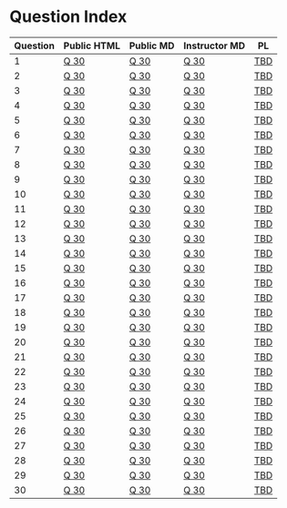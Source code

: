# Question Index 
 
 
 | Question | Public HTML | Public MD | Instructor MD | PL |
| --------- | --------- | --------- | --------- | --------- |
1 |  [Q 30](https://firas.moosvi.com/oer/physicsbank/content/public/006.Momentum%20and%20Impulse/Impulse/airbag_collision/airbag_collision.html)| [Q 30](https://github.com/open-resources/physics_bank/blob/main/content/public/public/006.Momentum%20and%20Impulse/Impulse/airbag_collision/airbag_collision.md) | [Q 30](https://github.com/open-resources/instructor_physics_bank/blob/main/content/instructor/public/006.Momentum%20and%20Impulse/Impulse/airbag_collision/airbag_collision.md) | [TBD]() | 
2 |  [Q 30](https://firas.moosvi.com/oer/physicsbank/content/public/006.Momentum%20and%20Impulse/Impulse/airbag_collision/airbag_collision.html)| [Q 30](https://github.com/open-resources/physics_bank/blob/main/content/public/public/006.Momentum%20and%20Impulse/Impulse/airbag_collision/airbag_collision.md) | [Q 30](https://github.com/open-resources/instructor_physics_bank/blob/main/content/instructor/public/006.Momentum%20and%20Impulse/Impulse/airbag_collision/airbag_collision.md) | [TBD]() | 
3 |  [Q 30](https://firas.moosvi.com/oer/physicsbank/content/public/006.Momentum%20and%20Impulse/Impulse/airbag_collision/airbag_collision.html)| [Q 30](https://github.com/open-resources/physics_bank/blob/main/content/public/public/006.Momentum%20and%20Impulse/Impulse/airbag_collision/airbag_collision.md) | [Q 30](https://github.com/open-resources/instructor_physics_bank/blob/main/content/instructor/public/006.Momentum%20and%20Impulse/Impulse/airbag_collision/airbag_collision.md) | [TBD]() | 
4 |  [Q 30](https://firas.moosvi.com/oer/physicsbank/content/public/006.Momentum%20and%20Impulse/Impulse/airbag_collision/airbag_collision.html)| [Q 30](https://github.com/open-resources/physics_bank/blob/main/content/public/public/006.Momentum%20and%20Impulse/Impulse/airbag_collision/airbag_collision.md) | [Q 30](https://github.com/open-resources/instructor_physics_bank/blob/main/content/instructor/public/006.Momentum%20and%20Impulse/Impulse/airbag_collision/airbag_collision.md) | [TBD]() | 
5 |  [Q 30](https://firas.moosvi.com/oer/physicsbank/content/public/006.Momentum%20and%20Impulse/Impulse/airbag_collision/airbag_collision.html)| [Q 30](https://github.com/open-resources/physics_bank/blob/main/content/public/public/006.Momentum%20and%20Impulse/Impulse/airbag_collision/airbag_collision.md) | [Q 30](https://github.com/open-resources/instructor_physics_bank/blob/main/content/instructor/public/006.Momentum%20and%20Impulse/Impulse/airbag_collision/airbag_collision.md) | [TBD]() | 
6 |  [Q 30](https://firas.moosvi.com/oer/physicsbank/content/public/006.Momentum%20and%20Impulse/Impulse/airbag_collision/airbag_collision.html)| [Q 30](https://github.com/open-resources/physics_bank/blob/main/content/public/public/006.Momentum%20and%20Impulse/Impulse/airbag_collision/airbag_collision.md) | [Q 30](https://github.com/open-resources/instructor_physics_bank/blob/main/content/instructor/public/006.Momentum%20and%20Impulse/Impulse/airbag_collision/airbag_collision.md) | [TBD]() | 
7 |  [Q 30](https://firas.moosvi.com/oer/physicsbank/content/public/006.Momentum%20and%20Impulse/Impulse/airbag_collision/airbag_collision.html)| [Q 30](https://github.com/open-resources/physics_bank/blob/main/content/public/public/006.Momentum%20and%20Impulse/Impulse/airbag_collision/airbag_collision.md) | [Q 30](https://github.com/open-resources/instructor_physics_bank/blob/main/content/instructor/public/006.Momentum%20and%20Impulse/Impulse/airbag_collision/airbag_collision.md) | [TBD]() | 
8 |  [Q 30](https://firas.moosvi.com/oer/physicsbank/content/public/006.Momentum%20and%20Impulse/Impulse/airbag_collision/airbag_collision.html)| [Q 30](https://github.com/open-resources/physics_bank/blob/main/content/public/public/006.Momentum%20and%20Impulse/Impulse/airbag_collision/airbag_collision.md) | [Q 30](https://github.com/open-resources/instructor_physics_bank/blob/main/content/instructor/public/006.Momentum%20and%20Impulse/Impulse/airbag_collision/airbag_collision.md) | [TBD]() | 
9 |  [Q 30](https://firas.moosvi.com/oer/physicsbank/content/public/006.Momentum%20and%20Impulse/Impulse/airbag_collision/airbag_collision.html)| [Q 30](https://github.com/open-resources/physics_bank/blob/main/content/public/public/006.Momentum%20and%20Impulse/Impulse/airbag_collision/airbag_collision.md) | [Q 30](https://github.com/open-resources/instructor_physics_bank/blob/main/content/instructor/public/006.Momentum%20and%20Impulse/Impulse/airbag_collision/airbag_collision.md) | [TBD]() | 
10 |  [Q 30](https://firas.moosvi.com/oer/physicsbank/content/public/006.Momentum%20and%20Impulse/Impulse/airbag_collision/airbag_collision.html)| [Q 30](https://github.com/open-resources/physics_bank/blob/main/content/public/public/006.Momentum%20and%20Impulse/Impulse/airbag_collision/airbag_collision.md) | [Q 30](https://github.com/open-resources/instructor_physics_bank/blob/main/content/instructor/public/006.Momentum%20and%20Impulse/Impulse/airbag_collision/airbag_collision.md) | [TBD]() | 
11 |  [Q 30](https://firas.moosvi.com/oer/physicsbank/content/public/006.Momentum%20and%20Impulse/Impulse/airbag_collision/airbag_collision.html)| [Q 30](https://github.com/open-resources/physics_bank/blob/main/content/public/public/006.Momentum%20and%20Impulse/Impulse/airbag_collision/airbag_collision.md) | [Q 30](https://github.com/open-resources/instructor_physics_bank/blob/main/content/instructor/public/006.Momentum%20and%20Impulse/Impulse/airbag_collision/airbag_collision.md) | [TBD]() | 
12 |  [Q 30](https://firas.moosvi.com/oer/physicsbank/content/public/006.Momentum%20and%20Impulse/Impulse/airbag_collision/airbag_collision.html)| [Q 30](https://github.com/open-resources/physics_bank/blob/main/content/public/public/006.Momentum%20and%20Impulse/Impulse/airbag_collision/airbag_collision.md) | [Q 30](https://github.com/open-resources/instructor_physics_bank/blob/main/content/instructor/public/006.Momentum%20and%20Impulse/Impulse/airbag_collision/airbag_collision.md) | [TBD]() | 
13 |  [Q 30](https://firas.moosvi.com/oer/physicsbank/content/public/006.Momentum%20and%20Impulse/Impulse/airbag_collision/airbag_collision.html)| [Q 30](https://github.com/open-resources/physics_bank/blob/main/content/public/public/006.Momentum%20and%20Impulse/Impulse/airbag_collision/airbag_collision.md) | [Q 30](https://github.com/open-resources/instructor_physics_bank/blob/main/content/instructor/public/006.Momentum%20and%20Impulse/Impulse/airbag_collision/airbag_collision.md) | [TBD]() | 
14 |  [Q 30](https://firas.moosvi.com/oer/physicsbank/content/public/006.Momentum%20and%20Impulse/Impulse/airbag_collision/airbag_collision.html)| [Q 30](https://github.com/open-resources/physics_bank/blob/main/content/public/public/006.Momentum%20and%20Impulse/Impulse/airbag_collision/airbag_collision.md) | [Q 30](https://github.com/open-resources/instructor_physics_bank/blob/main/content/instructor/public/006.Momentum%20and%20Impulse/Impulse/airbag_collision/airbag_collision.md) | [TBD]() | 
15 |  [Q 30](https://firas.moosvi.com/oer/physicsbank/content/public/006.Momentum%20and%20Impulse/Impulse/airbag_collision/airbag_collision.html)| [Q 30](https://github.com/open-resources/physics_bank/blob/main/content/public/public/006.Momentum%20and%20Impulse/Impulse/airbag_collision/airbag_collision.md) | [Q 30](https://github.com/open-resources/instructor_physics_bank/blob/main/content/instructor/public/006.Momentum%20and%20Impulse/Impulse/airbag_collision/airbag_collision.md) | [TBD]() | 
16 |  [Q 30](https://firas.moosvi.com/oer/physicsbank/content/public/006.Momentum%20and%20Impulse/Impulse/airbag_collision/airbag_collision.html)| [Q 30](https://github.com/open-resources/physics_bank/blob/main/content/public/public/006.Momentum%20and%20Impulse/Impulse/airbag_collision/airbag_collision.md) | [Q 30](https://github.com/open-resources/instructor_physics_bank/blob/main/content/instructor/public/006.Momentum%20and%20Impulse/Impulse/airbag_collision/airbag_collision.md) | [TBD]() | 
17 |  [Q 30](https://firas.moosvi.com/oer/physicsbank/content/public/006.Momentum%20and%20Impulse/Impulse/airbag_collision/airbag_collision.html)| [Q 30](https://github.com/open-resources/physics_bank/blob/main/content/public/public/006.Momentum%20and%20Impulse/Impulse/airbag_collision/airbag_collision.md) | [Q 30](https://github.com/open-resources/instructor_physics_bank/blob/main/content/instructor/public/006.Momentum%20and%20Impulse/Impulse/airbag_collision/airbag_collision.md) | [TBD]() | 
18 |  [Q 30](https://firas.moosvi.com/oer/physicsbank/content/public/006.Momentum%20and%20Impulse/Impulse/airbag_collision/airbag_collision.html)| [Q 30](https://github.com/open-resources/physics_bank/blob/main/content/public/public/006.Momentum%20and%20Impulse/Impulse/airbag_collision/airbag_collision.md) | [Q 30](https://github.com/open-resources/instructor_physics_bank/blob/main/content/instructor/public/006.Momentum%20and%20Impulse/Impulse/airbag_collision/airbag_collision.md) | [TBD]() | 
19 |  [Q 30](https://firas.moosvi.com/oer/physicsbank/content/public/006.Momentum%20and%20Impulse/Impulse/airbag_collision/airbag_collision.html)| [Q 30](https://github.com/open-resources/physics_bank/blob/main/content/public/public/006.Momentum%20and%20Impulse/Impulse/airbag_collision/airbag_collision.md) | [Q 30](https://github.com/open-resources/instructor_physics_bank/blob/main/content/instructor/public/006.Momentum%20and%20Impulse/Impulse/airbag_collision/airbag_collision.md) | [TBD]() | 
20 |  [Q 30](https://firas.moosvi.com/oer/physicsbank/content/public/006.Momentum%20and%20Impulse/Impulse/airbag_collision/airbag_collision.html)| [Q 30](https://github.com/open-resources/physics_bank/blob/main/content/public/public/006.Momentum%20and%20Impulse/Impulse/airbag_collision/airbag_collision.md) | [Q 30](https://github.com/open-resources/instructor_physics_bank/blob/main/content/instructor/public/006.Momentum%20and%20Impulse/Impulse/airbag_collision/airbag_collision.md) | [TBD]() | 
21 |  [Q 30](https://firas.moosvi.com/oer/physicsbank/content/public/006.Momentum%20and%20Impulse/Impulse/airbag_collision/airbag_collision.html)| [Q 30](https://github.com/open-resources/physics_bank/blob/main/content/public/public/006.Momentum%20and%20Impulse/Impulse/airbag_collision/airbag_collision.md) | [Q 30](https://github.com/open-resources/instructor_physics_bank/blob/main/content/instructor/public/006.Momentum%20and%20Impulse/Impulse/airbag_collision/airbag_collision.md) | [TBD]() | 
22 |  [Q 30](https://firas.moosvi.com/oer/physicsbank/content/public/006.Momentum%20and%20Impulse/Impulse/airbag_collision/airbag_collision.html)| [Q 30](https://github.com/open-resources/physics_bank/blob/main/content/public/public/006.Momentum%20and%20Impulse/Impulse/airbag_collision/airbag_collision.md) | [Q 30](https://github.com/open-resources/instructor_physics_bank/blob/main/content/instructor/public/006.Momentum%20and%20Impulse/Impulse/airbag_collision/airbag_collision.md) | [TBD]() | 
23 |  [Q 30](https://firas.moosvi.com/oer/physicsbank/content/public/006.Momentum%20and%20Impulse/Impulse/airbag_collision/airbag_collision.html)| [Q 30](https://github.com/open-resources/physics_bank/blob/main/content/public/public/006.Momentum%20and%20Impulse/Impulse/airbag_collision/airbag_collision.md) | [Q 30](https://github.com/open-resources/instructor_physics_bank/blob/main/content/instructor/public/006.Momentum%20and%20Impulse/Impulse/airbag_collision/airbag_collision.md) | [TBD]() | 
24 |  [Q 30](https://firas.moosvi.com/oer/physicsbank/content/public/006.Momentum%20and%20Impulse/Impulse/airbag_collision/airbag_collision.html)| [Q 30](https://github.com/open-resources/physics_bank/blob/main/content/public/public/006.Momentum%20and%20Impulse/Impulse/airbag_collision/airbag_collision.md) | [Q 30](https://github.com/open-resources/instructor_physics_bank/blob/main/content/instructor/public/006.Momentum%20and%20Impulse/Impulse/airbag_collision/airbag_collision.md) | [TBD]() | 
25 |  [Q 30](https://firas.moosvi.com/oer/physicsbank/content/public/006.Momentum%20and%20Impulse/Impulse/airbag_collision/airbag_collision.html)| [Q 30](https://github.com/open-resources/physics_bank/blob/main/content/public/public/006.Momentum%20and%20Impulse/Impulse/airbag_collision/airbag_collision.md) | [Q 30](https://github.com/open-resources/instructor_physics_bank/blob/main/content/instructor/public/006.Momentum%20and%20Impulse/Impulse/airbag_collision/airbag_collision.md) | [TBD]() | 
26 |  [Q 30](https://firas.moosvi.com/oer/physicsbank/content/public/006.Momentum%20and%20Impulse/Impulse/airbag_collision/airbag_collision.html)| [Q 30](https://github.com/open-resources/physics_bank/blob/main/content/public/public/006.Momentum%20and%20Impulse/Impulse/airbag_collision/airbag_collision.md) | [Q 30](https://github.com/open-resources/instructor_physics_bank/blob/main/content/instructor/public/006.Momentum%20and%20Impulse/Impulse/airbag_collision/airbag_collision.md) | [TBD]() | 
27 |  [Q 30](https://firas.moosvi.com/oer/physicsbank/content/public/006.Momentum%20and%20Impulse/Impulse/airbag_collision/airbag_collision.html)| [Q 30](https://github.com/open-resources/physics_bank/blob/main/content/public/public/006.Momentum%20and%20Impulse/Impulse/airbag_collision/airbag_collision.md) | [Q 30](https://github.com/open-resources/instructor_physics_bank/blob/main/content/instructor/public/006.Momentum%20and%20Impulse/Impulse/airbag_collision/airbag_collision.md) | [TBD]() | 
28 |  [Q 30](https://firas.moosvi.com/oer/physicsbank/content/public/006.Momentum%20and%20Impulse/Impulse/airbag_collision/airbag_collision.html)| [Q 30](https://github.com/open-resources/physics_bank/blob/main/content/public/public/006.Momentum%20and%20Impulse/Impulse/airbag_collision/airbag_collision.md) | [Q 30](https://github.com/open-resources/instructor_physics_bank/blob/main/content/instructor/public/006.Momentum%20and%20Impulse/Impulse/airbag_collision/airbag_collision.md) | [TBD]() | 
29 |  [Q 30](https://firas.moosvi.com/oer/physicsbank/content/public/006.Momentum%20and%20Impulse/Impulse/airbag_collision/airbag_collision.html)| [Q 30](https://github.com/open-resources/physics_bank/blob/main/content/public/public/006.Momentum%20and%20Impulse/Impulse/airbag_collision/airbag_collision.md) | [Q 30](https://github.com/open-resources/instructor_physics_bank/blob/main/content/instructor/public/006.Momentum%20and%20Impulse/Impulse/airbag_collision/airbag_collision.md) | [TBD]() | 
30 |  [Q 30](https://firas.moosvi.com/oer/physicsbank/content/public/006.Momentum%20and%20Impulse/Impulse/airbag_collision/airbag_collision.html)| [Q 30](https://github.com/open-resources/physics_bank/blob/main/content/public/public/006.Momentum%20and%20Impulse/Impulse/airbag_collision/airbag_collision.md) | [Q 30](https://github.com/open-resources/instructor_physics_bank/blob/main/content/instructor/public/006.Momentum%20and%20Impulse/Impulse/airbag_collision/airbag_collision.md) | [TBD]() | 

